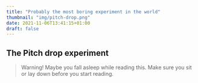 ```yaml
---
title: "Probably the most boring experiment in the world"
thumbnail: "img/pitch-drop.png"
date: 2021-11-06T13:41:15+01:00
draft: false
---
```


## The Pitch drop experiment

> Warning! Maybe you fall asleep while reading this. Make sure you sit or lay down before you start reading.
